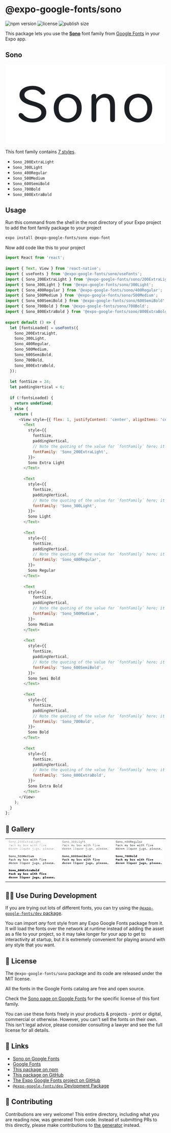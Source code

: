 # @expo-google-fonts/sono

![npm version](https://flat.badgen.net/npm/v/@expo-google-fonts/sono)
![license](https://flat.badgen.net/github/license/expo/google-fonts)
![publish size](https://flat.badgen.net/packagephobia/install/@expo-google-fonts/sono)

This package lets you use the [**Sono**](https://fonts.google.com/specimen/Sono) font family from [Google Fonts](https://fonts.google.com/) in your Expo app.

## Sono

![Sono](./font-family.png)

This font family contains [7 styles](#-gallery).

- `Sono_200ExtraLight`
- `Sono_300Light`
- `Sono_400Regular`
- `Sono_500Medium`
- `Sono_600SemiBold`
- `Sono_700Bold`
- `Sono_800ExtraBold`

## Usage

Run this command from the shell in the root directory of your Expo project to add the font family package to your project
```sh
expo install @expo-google-fonts/sono expo-font
```

Now add code like this to your project
```js
import React from 'react';

import { Text, View } from 'react-native';
import { useFonts } from '@expo-google-fonts/sono/useFonts';
import { Sono_200ExtraLight } from '@expo-google-fonts/sono/200ExtraLight';
import { Sono_300Light } from '@expo-google-fonts/sono/300Light';
import { Sono_400Regular } from '@expo-google-fonts/sono/400Regular';
import { Sono_500Medium } from '@expo-google-fonts/sono/500Medium';
import { Sono_600SemiBold } from '@expo-google-fonts/sono/600SemiBold';
import { Sono_700Bold } from '@expo-google-fonts/sono/700Bold';
import { Sono_800ExtraBold } from '@expo-google-fonts/sono/800ExtraBold';

export default () => {
  let [fontsLoaded] = useFonts({
    Sono_200ExtraLight,
    Sono_300Light,
    Sono_400Regular,
    Sono_500Medium,
    Sono_600SemiBold,
    Sono_700Bold,
    Sono_800ExtraBold,
  });

  let fontSize = 24;
  let paddingVertical = 6;

  if (!fontsLoaded) {
    return undefined;
  } else {
    return (
      <View style={{ flex: 1, justifyContent: 'center', alignItems: 'center' }}>
        <Text
          style={{
            fontSize,
            paddingVertical,
            // Note the quoting of the value for `fontFamily` here; it expects a string!
            fontFamily: 'Sono_200ExtraLight',
          }}>
          Sono Extra Light
        </Text>

        <Text
          style={{
            fontSize,
            paddingVertical,
            // Note the quoting of the value for `fontFamily` here; it expects a string!
            fontFamily: 'Sono_300Light',
          }}>
          Sono Light
        </Text>

        <Text
          style={{
            fontSize,
            paddingVertical,
            // Note the quoting of the value for `fontFamily` here; it expects a string!
            fontFamily: 'Sono_400Regular',
          }}>
          Sono Regular
        </Text>

        <Text
          style={{
            fontSize,
            paddingVertical,
            // Note the quoting of the value for `fontFamily` here; it expects a string!
            fontFamily: 'Sono_500Medium',
          }}>
          Sono Medium
        </Text>

        <Text
          style={{
            fontSize,
            paddingVertical,
            // Note the quoting of the value for `fontFamily` here; it expects a string!
            fontFamily: 'Sono_600SemiBold',
          }}>
          Sono Semi Bold
        </Text>

        <Text
          style={{
            fontSize,
            paddingVertical,
            // Note the quoting of the value for `fontFamily` here; it expects a string!
            fontFamily: 'Sono_700Bold',
          }}>
          Sono Bold
        </Text>

        <Text
          style={{
            fontSize,
            paddingVertical,
            // Note the quoting of the value for `fontFamily` here; it expects a string!
            fontFamily: 'Sono_800ExtraBold',
          }}>
          Sono Extra Bold
        </Text>
      </View>
    );
  }
};

```

## 🔡 Gallery


||||
|-|-|-|
|![Sono_200ExtraLight](.//200ExtraLight/Sono_200ExtraLight.ttf.png)|![Sono_300Light](.//300Light/Sono_300Light.ttf.png)|![Sono_400Regular](.//400Regular/Sono_400Regular.ttf.png)||
|![Sono_500Medium](.//500Medium/Sono_500Medium.ttf.png)|![Sono_600SemiBold](.//600SemiBold/Sono_600SemiBold.ttf.png)|![Sono_700Bold](.//700Bold/Sono_700Bold.ttf.png)||
|![Sono_800ExtraBold](.//800ExtraBold/Sono_800ExtraBold.ttf.png)||||


## 👩‍💻 Use During Development

If you are trying out lots of different fonts, you can try using the [`@expo-google-fonts/dev` package](https://github.com/freeboub/google-fonts/tree/master/font-packages/dev#readme).

You can import *any* font style from any Expo Google Fonts package from it. It will load the fonts
over the network at runtime instead of adding the asset as a file to your project, so it may take longer
for your app to get to interactivity at startup, but it is extremely convenient
for playing around with any style that you want.

## 📖 License

The `@expo-google-fonts/sono` package and its code are released under the MIT license.

All the fonts in the Google Fonts catalog are free and open source.

Check the [Sono page on Google Fonts](https://fonts.google.com/specimen/Sono) for the specific license of this font family.

You can use these fonts freely in your products & projects - print or digital, commercial or otherwise. However, you can't sell the fonts on their own. This isn't legal advice, please consider consulting a lawyer and see the full license for all details.

## 🔗 Links

- [Sono on Google Fonts](https://fonts.google.com/specimen/Sono)
- [Google Fonts](https://fonts.google.com/)
- [This package on npm](https://www.npmjs.com/package/@expo-google-fonts/sono)
- [This package on GitHub](https://github.com/freeboub/google-fonts/tree/master/font-packages/sono)
- [The Expo Google Fonts project on GitHub](https://github.com/freeboub/google-fonts)
- [`@expo-google-fonts/dev` Devlopment Package](https://github.com/freeboub/google-fonts/tree/master/font-packages/dev)

## 🤝 Contributing

Contributions are very welcome! This entire directory, including what you are reading now, was generated from code. Instead of submitting PRs to this directly, please make contributions to [the generator](https://github.com/freeboub/google-fonts/tree/master/packages/generator) instead.

